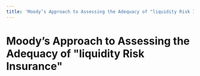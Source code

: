 ```yaml
---
title: 'Moody’s Approach to Assessing the Adequacy of "liquidity Risk Insurance"'
---
```


# Moody’s Approach to Assessing the Adequacy of "liquidity Risk Insurance"
